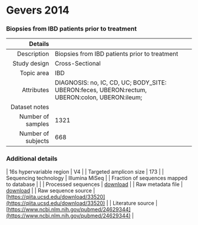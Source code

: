 # Gevers 2014

### Biopsies from IBD patients prior to treatment


| Details        |             |
| -------------: |-------------|
| Description      | Biopsies from IBD patients prior to treatment |
| Study design | Cross-Sectional |
| Topic area | IBD|
| Attributes | DIAGNOSIS: no, IC, CD, UC; BODY_SITE: UBERON:feces, UBERON:rectum, UBERON:colon, UBERON:ileum;|
| Dataset notes | |
| Number of samples | 1321|
| Number of subjects | 668|

### Additional details

| 16s hypervariable region | V4 |
| Targeted amplicon size | 173 |
| Sequencing technology | Illumina MiSeq |
| Fraction of sequences mapped to database |  |
| Processed sequences | [download](https://qiita.ucsd.edu/download/33519) |
| Raw metadata file | [download](./datasets/gevers/mapping-orig.txt) |
| Raw sequence source | [https://qiita.ucsd.edu/download/33520](https://qiita.ucsd.edu/download/33520) |
| Literature source | [https://www.ncbi.nlm.nih.gov/pubmed/24629344](https://www.ncbi.nlm.nih.gov/pubmed/24629344) |